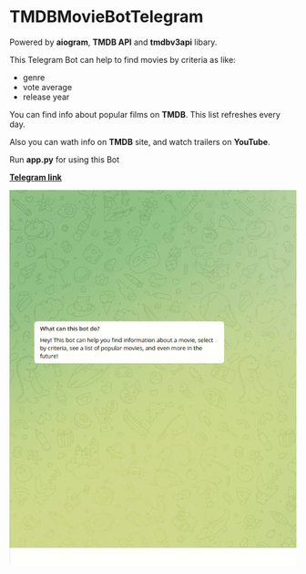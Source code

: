 # TMDBMovieBotTelegram
Powered by **aiogram**, **TMDB API** and **tmdbv3api** libary.

This Telegram Bot can help to find movies by criteria as like: 
- genre
- vote average
- release year

You can find info about popular films on **TMDB**. This list refreshes every day.

Also you can wath info on **TMDB** site, and watch trailers on **YouTube**.


Run **app.py** for using this Bot 

**[Telegram link](https://t.me/IFITWILLWORKILEAVETHISNAMEOFBOT)**

![preview](preview.gif)
